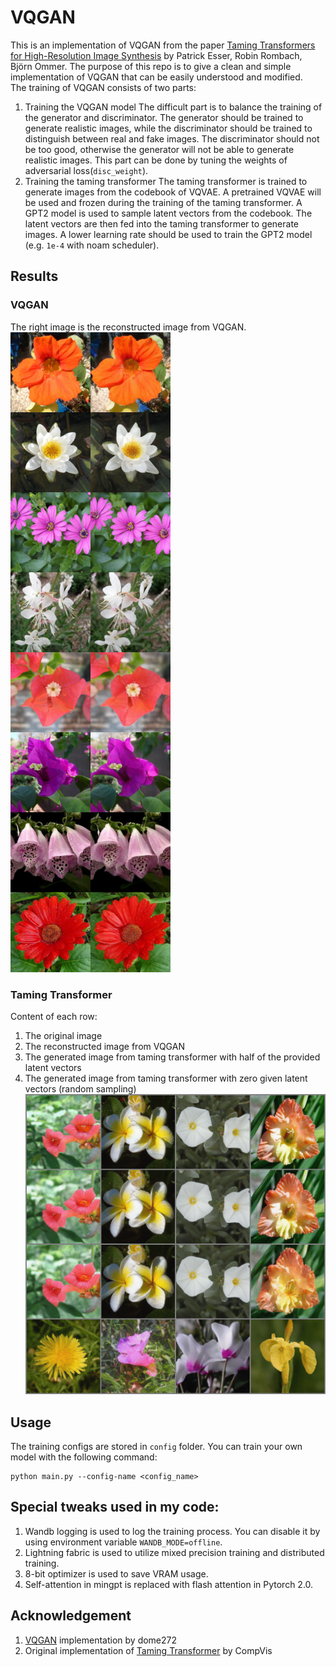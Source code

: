 # VQGAN
This is an implementation of VQGAN from the paper [Taming Transformers for High-Resolution Image Synthesis](https://arxiv.org/abs/2012.09841) by Patrick Esser, Robin Rombach, Björn Ommer. The purpose of this repo is to give a clean and simple implementation of VQGAN that can be easily understood and modified. \
The training of VQGAN consists of two parts:
1. Training the VQGAN model
   The difficult part is to balance the training of the generator and discriminator. The generator should be trained to generate realistic images, while the discriminator should be trained to distinguish between real and fake images. The discriminator should not be too good, otherwise the generator will not be able to generate realistic images. This part can be done by tuning the weights of adversarial loss(`disc_weight`).
2. Training the taming transformer
   The taming transformer is trained to generate images from the codebook of VQVAE. A pretrained VQVAE will be used and frozen during the training of the taming transformer. A GPT2 model is used to sample latent vectors from the codebook. The latent vectors are then fed into the taming transformer to generate images. A lower learning rate should be used to train the GPT2 model (e.g. `1e-4` with noam scheduler).
## Results
### VQGAN
The right image is the reconstructed image from VQGAN.
![VQVAE output](assets/vqgan.png)
### Taming Transformer
Content of each row:
1. The original image
2. The reconstructed image from VQGAN
3. The generated image from taming transformer with half of the provided latent vectors
4. The generated image from taming transformer with zero given latent vectors (random sampling)
![Taming Transformer output](assets/taming.png)
## Usage
The training configs are stored in `config` folder. You can train your own model with the following command:
```
python main.py --config-name <config_name>
```
## Special tweaks used in my code:
1. Wandb logging is used to log the training process. You can disable it by using environment variable `WANDB_MODE=offline`.
2. Lightning fabric is used to utilize mixed precision training and distributed training.
3. 8-bit optimizer is used to save VRAM usage.
4. Self-attention in mingpt is replaced with flash attention in Pytorch 2.0.

## Acknowledgement
1. [VQGAN](https://github.com/dome272/VQGAN-pytorch/) implementation by dome272
2. Original implementation of [Taming Transformer](https://github.com/CompVis/taming-transformers) by CompVis